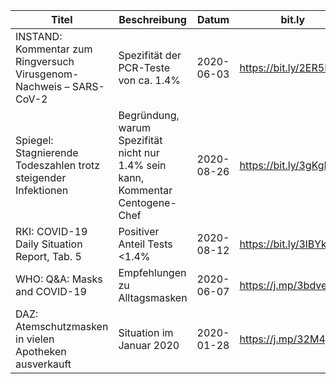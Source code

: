 | Titel | Beschreibung | Datum | bit.ly | Link |
|-------|--------------|-------|--------|------|
| INSTAND: Kommentar zum Ringversuch Virusgenom-Nachweis – SARS-CoV-2| Spezifität der PCR-Teste von ca. 1.4% | 2020-06-03 | https://bit.ly/2ER5Eml | https://www.instand-ev.de/System/rv-files/340%20DE%20SARS-CoV-2%20Genom%20April%202020%2020200502j.pdf |
| Spiegel: Stagnierende Todeszahlen trotz steigender Infektionen | Begründung, warum Spezifität nicht nur 1.4% sein kann, Kommentar Centogene-Chef | 2020-08-26 | https://bit.ly/3gKgEiB | https://www.spiegel.de/wissenschaft/corona-stagnierende-todeszahlen-trotz-steigender-infektionen-das-deutsche-paradox-a-1c86a930-45c1-4b8e-b9f2-08716b57f630 |
| RKI: COVID-19 Daily Situation Report, Tab. 5 | Positiver Anteil Tests <1.4% | 2020-08-12 | https://bit.ly/3lBYkeX | https://www.rki.de/DE/Content/InfAZ/N/Neuartiges_Coronavirus/Situationsberichte/2020-08-12-de.pdf |
| WHO: Q&A: Masks and COVID-19 | Empfehlungen zu Alltagsmasken | 2020-06-07 | https://j.mp/3bdvexK | https://www.who.int/emergencies/diseases/novel-coronavirus-2019/question-and-answers-hub/q-a-detail/q-a-on-covid-19-and-masks |
| DAZ: Atemschutzmasken in vielen Apotheken ausverkauft | Situation im Januar 2020 | 2020-01-28 | https://j.mp/32M4pwK | https://www.deutsche-apotheker-zeitung.de/news/artikel/2020/01/28/atemschutzmasken-in-vielen-apotheken-ausverkauft |
